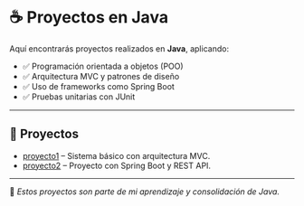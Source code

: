 # ☕ Proyectos en Java

Aquí encontrarás proyectos realizados en **Java**, aplicando:

- ✅ Programación orientada a objetos (POO)  
- ✅ Arquitectura MVC y patrones de diseño  
- ✅ Uso de frameworks como Spring Boot  
- ✅ Pruebas unitarias con JUnit  

---

## 📂 **Proyectos**

- [proyecto1](proyecto1) – Sistema básico con arquitectura MVC.
- [proyecto2](proyecto2) – Proyecto con Spring Boot y REST API.

---

📌 *Estos proyectos son parte de mi aprendizaje y consolidación de Java.*
